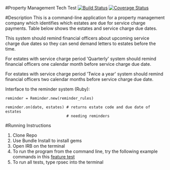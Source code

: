 #Property Management Tech Test [![Build Status](https://travis-ci.org/timchipperfield/Property-Management-Tech-Test.svg?branch=master)](https://travis-ci.org/timchipperfield/Property-Management-Tech-Test) [![Coverage Status](https://coveralls.io/repos/github/timchipperfield/Property-Management-Tech-Test/badge.svg?branch=master)](https://coveralls.io/github/timchipperfield/Property-Management-Tech-Test?branch=master)

#Description
This is a command-line application for a property management company which identifies which
estates are due for service charge payments. Table below shows the estates and
service charge due dates.


This system should remind financial officers about upcoming service charge due
dates so they can send demand letters to estates before the time.

For estates with service charge period 'Quarterly' system should remind
financial officers one calendar month before service charge due date.

For estates with service charge period 'Twice a year' system should remind
financial officers two calendar months before service charge due date.


Interface to the reminder system (Ruby):

    reminder = Reminder.new(reminder_rules)

    reminder.on(date, estates) # returns estate code and due date of estates
                               # needing reminders

#Running Instructions

1. Clone Repo
2. Use Bundle Install to install gems
3. Open IRB on the terminal
4. To run the program from the command line, try the following example commands in this [feature test](https://github.com/timchipperfield/Property-Management-Tech-Test/blob/master/spec/feature_test_spec.rb)
5. To run all tests, type rpsec into the terminal
